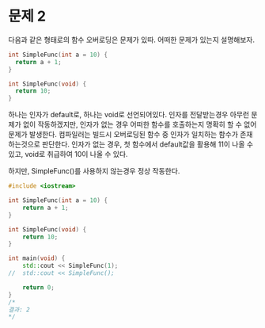 # 문제 2
다음과 같은 형태로의 함수 오버로딩은 문제가 있따. 어떠한 문제가 있는지 설명해보자.

```C++
int SimpleFunc(int a = 10) {
  return a + 1;
}

int SimpleFunc(void) {
  return 10;
}
```

하나는 인자가 default로, 하나는 void로 선언되어있다.
인자를 전달받는경우 아무런 문제가 없이 작동하겠지만, 인자가 없는 경우 어떠한 함수를 호출하는지 명확히 할 수 없어 문제가 발생한다.
컴파일러는 빌드시 오버로딩된 함수 중 인자가 일치하는 함수가 존재하는것으로 판단한다.
인자가 없는 경우, 첫 함수에서 default값을 활용해 11이 나올 수 있고, void로 취급하여 10이 나올 수 있다.

하지만, SimpleFunc()를 사용하지 않는경우 정상 작동한다.
```C++
#include <iostream>

int SimpleFunc(int a = 10) {
	return a + 1;
}

int SimpleFunc(void) {
	return 10;
}

int main(void) {
	std::cout << SimpleFunc(1);
//	std::cout << SimpleFunc();

	return 0;
}
/*
결과: 2
*/
```

